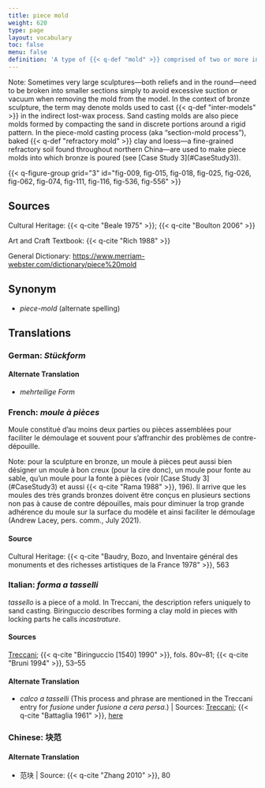 ```yaml
---
title: piece mold
weight: 620
type: page
layout: vocabulary
toc: false
menu: false
definition: 'A type of {{< q-def "mold" >}} comprised of two or more individually formed, interlocking sections designed to circumvent undercuts and/or be disassembled without damage to the model or to the mold sections. Most often refers to molds made of a rigid material such as plaster. Smaller piece-mold sections are generally held together by a rigid outer mother mold. Starting in the nineteenth century, flexible piece molds (at first gelatin, later replaced by rubber, alginate, and silicone molds) were used instead of plaster, reducing the overall number of sections required to make a wax cast.'
---
```


<div class="backmatter">
Note: Sometimes very large sculptures—both reliefs and in the round—need to be broken into smaller sections simply to avoid excessive suction or vacuum when removing the mold from the model. In the context of bronze sculpture, the term may denote molds used to cast {{< q-def "inter-models" >}} in the indirect lost-wax process. Sand casting molds are also piece molds formed by compacting the sand in discrete portions around a rigid pattern. In the piece-mold casting process (aka “section-mold process”), baked {{< q-def "refractory mold" >}} clay and loess—a fine-grained refractory soil found throughout northern China—are used to make piece molds into which bronze is poured (see [Case Study 3](#CaseStudy3)).
</div>

{{< q-figure-group grid="3" id="fig-009, fig-015, fig-018, fig-025, fig-026, fig-062, fig-074, fig-111, fig-116, fig-536, fig-556" >}}

## Sources

Cultural Heritage: {{< q-cite "Beale 1975" >}}; {{< q-cite "Boulton 2006" >}}

Art and Craft Textbook: {{< q-cite "Rich 1988" >}}

General Dictionary: <https://www.merriam-webster.com/dictionary/piece%20mold>

## Synonym

- *piece-mold* (alternate spelling)

## Translations

<div class="accordion">

### **German**: *Stückform*

#### Alternate Translation

- *mehrteilige Form*

### **French**: *moule à pièces*

Moule constitué d’au moins deux parties ou pièces assemblées pour faciliter le démoulage et souvent pour s’affranchir des problèmes de contre-dépouille.

<div class="backmatter">
Note: pour la sculpture en bronze, un moule à pièces peut aussi bien désigner un moule à bon creux (pour la cire donc), un moule pour fonte au sable, qu’un moule pour la fonte à pièces (voir [Case Study 3](#CaseStudy3) et aussi {{< q-cite "Rama 1988" >}}, 196). Il arrive que les moules des très grands bronzes doivent être conçus en plusieurs sections non pas à cause de contre dépouilles, mais pour diminuer la trop grande adhérence du moule sur la surface du modèle et ainsi faciliter le démoulage (Andrew Lacey, pers. comm., July 2021).
</div>

#### Source

Cultural Heritage: {{< q-cite "Baudry, Bozo, and Inventaire général des monuments et des richesses artistiques de la France 1978" >}}, 563

### **Italian**: *forma a tasselli*

*tassello* is a piece of a mold. In Treccani, the description refers uniquely to sand casting. Biringuccio describes forming a clay mold in pieces with locking parts he calls *incastrature*.

#### Sources

[Treccani](https://www.treccani.it/vocabolario/tassello1/); {{< q-cite "Biringuccio [1540] 1990" >}}, fols. 80v–81; {{< q-cite "Bruni 1994" >}}, 53–55

#### Alternate Translation

- *calco a tasselli* (This process and phrase are mentioned in the Treccani entry for *fusione* under *fusione a cera persa*.) | Sources: [Treccani](https://www.treccani.it/enciclopedia/fusione_%28Enciclopedia-Italiana%29/); {{< q-cite "Battaglia 1961" >}}, [here](http://www.gdli.it/pdf_viewer/Scripts/pdf.js/web/viewer.asp?file=/PDF/GDLI02/GDLI_02_ocr_534.pdf&parola=calco)

### **Chinese**: 块范

#### Alternate Translation

- 范块 | Source: {{< q-cite "Zhang 2010" >}}, 80

</div>
